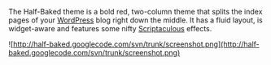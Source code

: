 The Half-Baked theme is a bold red, two-column theme that splits the index pages of your [WordPress](http://wordpress.org/) blog right down the middle. It has a fluid layout, is widget-aware and features some nifty [Scriptaculous](http://script.aculo.us/) effects.

![http://half-baked.googlecode.com/svn/trunk/screenshot.png](http://half-baked.googlecode.com/svn/trunk/screenshot.png)
